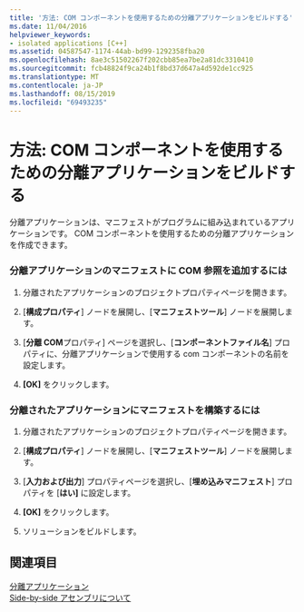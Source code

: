 ```yaml
---
title: '方法: COM コンポーネントを使用するための分離アプリケーションをビルドする'
ms.date: 11/04/2016
helpviewer_keywords:
- isolated applications [C++]
ms.assetid: 04587547-1174-44ab-bd99-1292358fba20
ms.openlocfilehash: 8ae3c51502267f202cbb85ea7be2a81dc3310410
ms.sourcegitcommit: fcb48824f9ca24b1f8bd37d647a4d592de1cc925
ms.translationtype: MT
ms.contentlocale: ja-JP
ms.lasthandoff: 08/15/2019
ms.locfileid: "69493235"
---
```

# <a name="how-to-build-isolated-applications-to-consume-com-components"></a>方法: COM コンポーネントを使用するための分離アプリケーションをビルドする

分離アプリケーションは、マニフェストがプログラムに組み込まれているアプリケーションです。 COM コンポーネントを使用するための分離アプリケーションを作成できます。

### <a name="to-add-com-references-to-manifests-of-isolated-applications"></a>分離アプリケーションのマニフェストに COM 参照を追加するには

1. 分離されたアプリケーションのプロジェクトプロパティページを開きます。

1. [**構成プロパティ**] ノードを展開し、[**マニフェストツール**] ノードを展開します。

1. [**分離 COM**プロパティ] ページを選択し、[**コンポーネントファイル名**] プロパティに、分離アプリケーションで使用する com コンポーネントの名前を設定します。

1. **[OK]** をクリックします。

### <a name="to-build-manifests-into-isolated-applications"></a>分離されたアプリケーションにマニフェストを構築するには

1. 分離されたアプリケーションのプロジェクトプロパティページを開きます。

1. [**構成プロパティ**] ノードを展開し、[**マニフェストツール**] ノードを展開します。

1. [**入力および出力**] プロパティページを選択し、[**埋め込みマニフェスト**] プロパティを [**はい]** に設定します。

1. **[OK]** をクリックします。

1. ソリューションをビルドします。

## <a name="see-also"></a>関連項目

[分離アプリケーション](/windows/win32/SbsCs/isolated-applications)<br/>
[Side-by-side アセンブリについて](/windows/win32/SbsCs/about-side-by-side-assemblies-)

